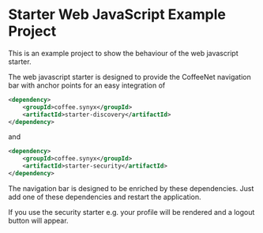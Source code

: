 # Starter Web JavaScript Example Project

This is an example project to show the behaviour
of the web javascript starter.

The web javascript starter is designed to provide
the CoffeeNet navigation bar with anchor points for
an easy integration of

```xml
<dependency>
    <groupId>coffee.synyx</groupId>
    <artifactId>starter-discovery</artifactId>
</dependency>
```

and

```xml
<dependency>
    <groupId>coffee.synyx</groupId>
    <artifactId>starter-security</artifactId>
</dependency>
```

The navigation bar is designed to be enriched
by these dependencies. Just add one of these
dependencies and restart the application.

If you use the security starter e.g. your profile
will be rendered and a logout button will appear.